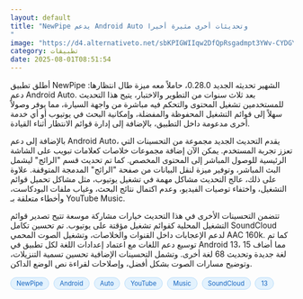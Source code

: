```yaml
---
layout: default
title: "NewPipe يدعم Android Auto وتحديثات أخرى مثيرة أخيرا
"
image: "https://d4.alternativeto.net/sbKPIGWIIqw2DfQpRsgadmpt3YWv-CYDGYkwl7goJGo/rs:fill:1520:760:0/g:ce:0:0/YWJzOi8vZGlzdC9jb250ZW50LzE3NTQwMzgzMTQ4MjMucG5n.png"
category: تطبيقات
date: 2025-08-01T08:51:54
---
```


أطلق تطبيق NewPipe الشهير تحديثه الجديد 0.28.0، حاملاً معه ميزة طال انتظارها: دعم Android Auto. بعد ثلاث سنوات من التطوير والاختبار، يتيح هذا التحديث للمستخدمين تشغيل المحتوى والتحكم فيه مباشرة من واجهة السيارة، مما يوفر وصولاً سهلاً إلى قوائم التشغيل المحفوظة والمفضلة، وإمكانية البحث في يوتيوب أو أي خدمة أخرى مدعومة داخل التطبيق، بالإضافة إلى إدارة قوائم الانتظار أثناء القيادة.

بالإضافة إلى دعم Android Auto، يقدم التحديث الجديد مجموعة من التحسينات التي تعزز تجربة المستخدم. يمكن الآن إضافة مجموعات خلاصات كعلامات تبويب على الشاشة الرئيسية للوصول المباشر إلى المحتوى المخصص. كما تم تحديث قسم "الرائج" ليشمل البث المباشر، وتوفير ميزة لنقل البيانات من صفحة "الرائج" المدمجة المتوقفة. علاوة على ذلك، عالج التحديث مشاكل مهمة في تشغيل يوتيوب، مثل مشاكل تحميل قوائم التشغيل، واختفاء توصيات الفيديو، وعدم اكتمال نتائج البحث، وغياب ملفات البودكاست، وأخطاء متعلقة بـ YouTube Music.

تتضمن التحسينات الأخرى في هذا التحديث خيارات مشاركة موسعة تتيح تصدير قوائم التشغيل المحلية كقوائم تشغيل مؤقتة على يوتيوب. تم تحسين تكامل SoundCloud لدعم الإعجابات داخل القنوات والخلاصات، وتشغيل الصوت المحمي AAC 160k. كما تم توسيع دعم اللغات مع اعتماد إعدادات اللغة لكل تطبيق في Android 13، مما أضاف 15 لغة جديدة وتحديث 68 لغة أخرى. وتشمل التحسينات الإضافية تحسين تسمية التنزيلات، وتوضيح مسارات الصوت بشكل أفضل، وإصلاحات لقراءة نص الوضع الداكن.

<div style="margin-top:2px; margin-bottom:2px;"><a href="https://bidjadraft.github.io/?query=NewPipe" style="background:#e3f2fd; color:#1565c0; font-size:80%; border-radius:12px; padding:3px 10px; margin:2px 4px 2px 0; display:inline-block; border:1px solid #bbdefb; text-decoration:none;">NewPipe</a> <a href="https://bidjadraft.github.io/?query=Android" style="background:#e3f2fd; color:#1565c0; font-size:80%; border-radius:12px; padding:3px 10px; margin:2px 4px 2px 0; display:inline-block; border:1px solid #bbdefb; text-decoration:none;">Android</a> <a href="https://bidjadraft.github.io/?query=Auto" style="background:#e3f2fd; color:#1565c0; font-size:80%; border-radius:12px; padding:3px 10px; margin:2px 4px 2px 0; display:inline-block; border:1px solid #bbdefb; text-decoration:none;">Auto</a> <a href="https://bidjadraft.github.io/?query=YouTube" style="background:#e3f2fd; color:#1565c0; font-size:80%; border-radius:12px; padding:3px 10px; margin:2px 4px 2px 0; display:inline-block; border:1px solid #bbdefb; text-decoration:none;">YouTube</a> <a href="https://bidjadraft.github.io/?query=Music" style="background:#e3f2fd; color:#1565c0; font-size:80%; border-radius:12px; padding:3px 10px; margin:2px 4px 2px 0; display:inline-block; border:1px solid #bbdefb; text-decoration:none;">Music</a> <a href="https://bidjadraft.github.io/?query=SoundCloud" style="background:#e3f2fd; color:#1565c0; font-size:80%; border-radius:12px; padding:3px 10px; margin:2px 4px 2px 0; display:inline-block; border:1px solid #bbdefb; text-decoration:none;">SoundCloud</a> <a href="https://bidjadraft.github.io/?query=13" style="background:#e3f2fd; color:#1565c0; font-size:80%; border-radius:12px; padding:3px 10px; margin:2px 4px 2px 0; display:inline-block; border:1px solid #bbdefb; text-decoration:none;">13</a></div><br><br>
